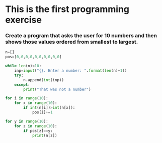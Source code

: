 # This is the first programming exercise  

### Create a program that asks the user for 10 numbers and then shows those values ordered from smallest to largest.

```.py
n=[]
pos=[0,0,0,0,0,0,0,0,0,0]

while len(n)<10:
    inp=input("{}. Enter a number: ".format(len(n)+1))
    try:
        n.append(int(inp))
    except:
        print("That was not a number")

for i in range(10):
    for x in range(10):
        if int(n[i])>int(n[x]):
            pos[i]+=1

for y in range(10):
    for z in range(10):
        if pos[z]==y:
            print(n[z])
 ```
